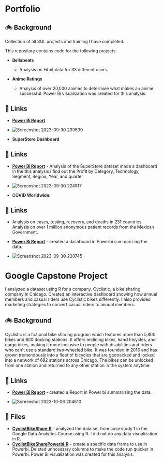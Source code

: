 # Portfolio

## 🚲 Background
Collection of all SQL projects and training I have completed.

This repository contains code for the following projects:

- **Bellabeats**

    -  Analysis on Fitbit data for 33 different users.
  
- **Anime Ratings**

    -  Analysis of over 20,000 animes to determine what makes an anime successful.
      Power Bi visualization was created for this analysis:

## 🔗 Links
 -  [**Power Bi Report**](https://app.powerbi.com/groups/me/reports/b5deaf9e-e0d8-44a1-8e1f-5acdb17d9119/ReportSection?experience=power-bi)


    
- ![**Screenshot 2023-09-30 230839**](https://github.com/FarazTheAnalyst/Portfolio/assets/110542630/5b34d17a-ee37-4fc3-8706-b313fab9d2db)

- **SuperStore Dashboard**   
    
## 🔗 Links   

- [**Power Bi Report**](https://app.powerbi.com/groups/me/reports/4b4a62ed-a139-4bb3-95fb-d7f9cc3fa583/ReportSection?experience=power-bi) -  Analysis of the SuperStore dataset made a dashboard in the this analysis
       i find out the
       Profit by Category, Technology, Segment, Region, Year, and quarter

  
- ![**Screenshot 2023-09-30 224917**](https://github.com/FarazTheAnalyst/Portfolio/assets/110542630/aabc0305-0f99-436f-9880-2be7d31f3be6)


- **COVID Worldwide:**

## 🔗 Links
   -   Analysis on cases, testing, recovery, and deaths in 231 countries.
        Analysis on over 1 million anonymous patient records from the Mexican Government.



-  [**Power Bi Report**](https://app.powerbi.com/groups/me/reports/1e780423-7103-429a-8b46-bf84f6c48198/ReportSection5942ecf7ae0e940e0435?experience=power-bi) - created a dashboard in Powerbi summarizing the data.
  
- ![Screenshot 2023-09-30 230745](https://github.com/FarazTheAnalyst/Portfolio/assets/110542630/eb6884b6-518a-4e6b-8232-9104aef7c178)

# Google Capstone Project

I analyzed a dataset using R for a company, Cyclistic, a bike sharing company in Chicago. Created an interactive dashboard showing how annual members and casual riders use Cyclistic bikes differently. I also provided marketing strategies to convert casual riders to annual members. 

## 🚲 Background
Cyclistic is a fictional bike sharing program which features more than 5,800 bikes and 600 docking stations. It offers reclining bikes, hand tricycles, and cargo bikes, making it more inclusive to people with disabilities and riders who can't use a standard two-wheeled bike. It was founded in 2016 and has grown tremendously into a fleet of bicycles that are geotracked and locked into a network of 692 stations across Chicago. The bikes can be unlocked from one station and returned to any other station in the system anytime. 

## 🔗 Links
- [**Power Bi Report**](https://app.powerbi.com/groups/me/reports/8ee6a06d-21ff-48cc-a3a9-d291bf5656aa/ReportSection?experience=power-bi) - created a Report in Power bi summarizing the data.

- ![Screenshot 2023-10-06 204610](https://github.com/FarazTheAnalyst/Portfolio/assets/110542630/da854abe-cec0-4c55-9813-e85b3a719758)

## 📁 Files
- [**CyclistBikeShare.R**](https://github.com/FarazTheAnalyst/Portfolio/blob/main/CyclistBikeShare.R) - analyzed the data set from case study 1 in the Google Data Analytics Course using R. I did not do any data visualization in R. 
- [**CyclistBikeSharePowerbi.R**](https://github.com/FarazTheAnalyst/Portfolio/blob/main/CyclistBikeSharePowerbi.R) - create a specific data frame to use in Powerbi. Deleted unncessary columns to make the code run quicker in Powerbi.
    Power Bi visualization was created for this analysis:

